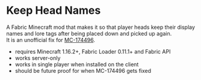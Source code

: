 # Keep Head Names

A Fabric Minecraft mod that makes it so that player heads keep their display names and lore tags after being placed down and picked up again.<br>
It is an unofficial fix for [MC-174496](https://bugs.mojang.com/browse/MC-174496).

* requires Minecraft 1.16.2+, Fabric Loader 0.11.1+ and Fabric API
* works server-only
* works in single player when installed on the client
* should be future proof for when MC-174496 gets fixed
